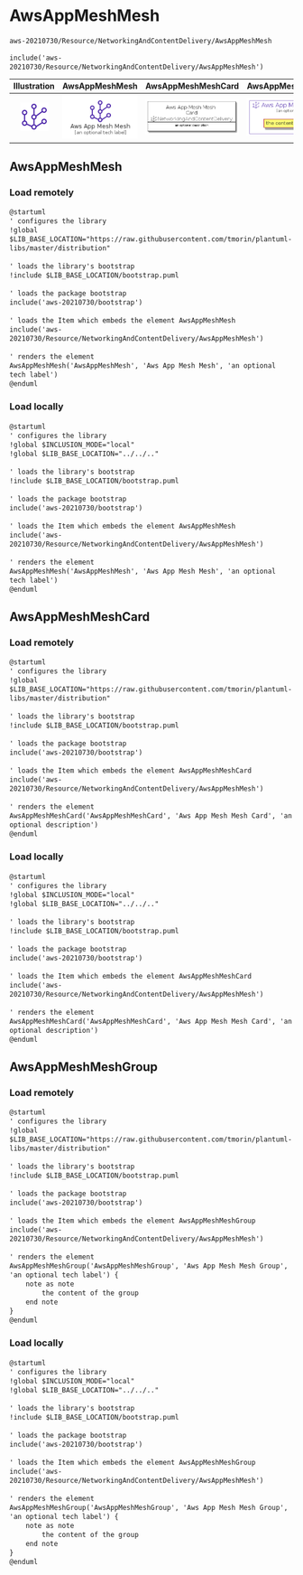 # AwsAppMeshMesh


```text
aws-20210730/Resource/NetworkingAndContentDelivery/AwsAppMeshMesh
```

```text
include('aws-20210730/Resource/NetworkingAndContentDelivery/AwsAppMeshMesh')
```



| Illustration | AwsAppMeshMesh | AwsAppMeshMeshCard | AwsAppMeshMeshGroup |
| :---: | :---: | :---: | :---: |
| ![illustration for Illustration](../../../aws-20210730/Resource/NetworkingAndContentDelivery/AwsAppMeshMesh.png) | ![illustration for AwsAppMeshMesh](../../../aws-20210730/Resource/NetworkingAndContentDelivery/AwsAppMeshMesh.Local.png) | ![illustration for AwsAppMeshMeshCard](../../../aws-20210730/Resource/NetworkingAndContentDelivery/AwsAppMeshMeshCard.Local.png) | ![illustration for AwsAppMeshMeshGroup](../../../aws-20210730/Resource/NetworkingAndContentDelivery/AwsAppMeshMeshGroup.Local.png) |




## AwsAppMeshMesh

### Load remotely
```plantuml
@startuml
' configures the library
!global $LIB_BASE_LOCATION="https://raw.githubusercontent.com/tmorin/plantuml-libs/master/distribution"

' loads the library's bootstrap
!include $LIB_BASE_LOCATION/bootstrap.puml

' loads the package bootstrap
include('aws-20210730/bootstrap')

' loads the Item which embeds the element AwsAppMeshMesh
include('aws-20210730/Resource/NetworkingAndContentDelivery/AwsAppMeshMesh')

' renders the element
AwsAppMeshMesh('AwsAppMeshMesh', 'Aws App Mesh Mesh', 'an optional tech label')
@enduml
```

### Load locally
```plantuml
@startuml
' configures the library
!global $INCLUSION_MODE="local"
!global $LIB_BASE_LOCATION="../../.."

' loads the library's bootstrap
!include $LIB_BASE_LOCATION/bootstrap.puml

' loads the package bootstrap
include('aws-20210730/bootstrap')

' loads the Item which embeds the element AwsAppMeshMesh
include('aws-20210730/Resource/NetworkingAndContentDelivery/AwsAppMeshMesh')

' renders the element
AwsAppMeshMesh('AwsAppMeshMesh', 'Aws App Mesh Mesh', 'an optional tech label')
@enduml
```

## AwsAppMeshMeshCard

### Load remotely
```plantuml
@startuml
' configures the library
!global $LIB_BASE_LOCATION="https://raw.githubusercontent.com/tmorin/plantuml-libs/master/distribution"

' loads the library's bootstrap
!include $LIB_BASE_LOCATION/bootstrap.puml

' loads the package bootstrap
include('aws-20210730/bootstrap')

' loads the Item which embeds the element AwsAppMeshMeshCard
include('aws-20210730/Resource/NetworkingAndContentDelivery/AwsAppMeshMesh')

' renders the element
AwsAppMeshMeshCard('AwsAppMeshMeshCard', 'Aws App Mesh Mesh Card', 'an optional description')
@enduml
```

### Load locally
```plantuml
@startuml
' configures the library
!global $INCLUSION_MODE="local"
!global $LIB_BASE_LOCATION="../../.."

' loads the library's bootstrap
!include $LIB_BASE_LOCATION/bootstrap.puml

' loads the package bootstrap
include('aws-20210730/bootstrap')

' loads the Item which embeds the element AwsAppMeshMeshCard
include('aws-20210730/Resource/NetworkingAndContentDelivery/AwsAppMeshMesh')

' renders the element
AwsAppMeshMeshCard('AwsAppMeshMeshCard', 'Aws App Mesh Mesh Card', 'an optional description')
@enduml
```

## AwsAppMeshMeshGroup

### Load remotely
```plantuml
@startuml
' configures the library
!global $LIB_BASE_LOCATION="https://raw.githubusercontent.com/tmorin/plantuml-libs/master/distribution"

' loads the library's bootstrap
!include $LIB_BASE_LOCATION/bootstrap.puml

' loads the package bootstrap
include('aws-20210730/bootstrap')

' loads the Item which embeds the element AwsAppMeshMeshGroup
include('aws-20210730/Resource/NetworkingAndContentDelivery/AwsAppMeshMesh')

' renders the element
AwsAppMeshMeshGroup('AwsAppMeshMeshGroup', 'Aws App Mesh Mesh Group', 'an optional tech label') {
    note as note
        the content of the group
    end note
}
@enduml
```

### Load locally
```plantuml
@startuml
' configures the library
!global $INCLUSION_MODE="local"
!global $LIB_BASE_LOCATION="../../.."

' loads the library's bootstrap
!include $LIB_BASE_LOCATION/bootstrap.puml

' loads the package bootstrap
include('aws-20210730/bootstrap')

' loads the Item which embeds the element AwsAppMeshMeshGroup
include('aws-20210730/Resource/NetworkingAndContentDelivery/AwsAppMeshMesh')

' renders the element
AwsAppMeshMeshGroup('AwsAppMeshMeshGroup', 'Aws App Mesh Mesh Group', 'an optional tech label') {
    note as note
        the content of the group
    end note
}
@enduml
```

